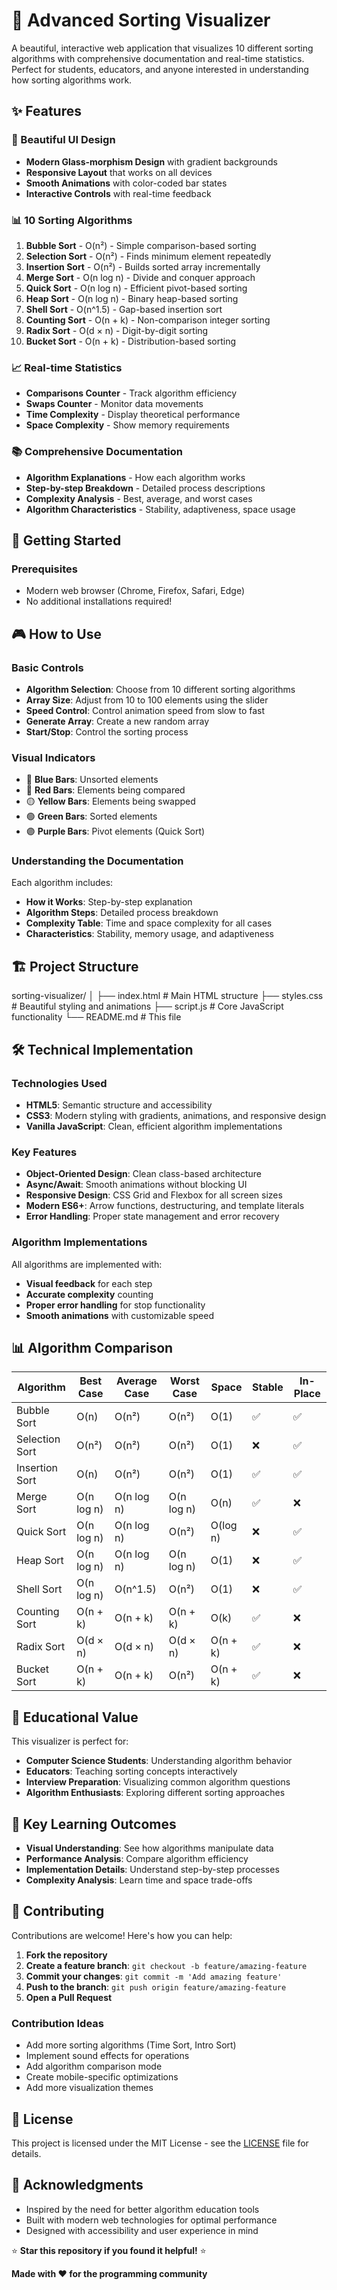 # 🎯 Advanced Sorting Visualizer

A beautiful, interactive web application that visualizes 10 different sorting algorithms with comprehensive documentation and real-time statistics. Perfect for students, educators, and anyone interested in understanding how sorting algorithms work.

## ✨ Features

### 🎨 Beautiful UI Design

- **Modern Glass-morphism Design** with gradient backgrounds
- **Responsive Layout** that works on all devices
- **Smooth Animations** with color-coded bar states
- **Interactive Controls** with real-time feedback

### 📊 10 Sorting Algorithms

1. **Bubble Sort** - O(n²) - Simple comparison-based sorting
2. **Selection Sort** - O(n²) - Finds minimum element repeatedly
3. **Insertion Sort** - O(n²) - Builds sorted array incrementally
4. **Merge Sort** - O(n log n) - Divide and conquer approach
5. **Quick Sort** - O(n log n) - Efficient pivot-based sorting
6. **Heap Sort** - O(n log n) - Binary heap-based sorting
7. **Shell Sort** - O(n^1.5) - Gap-based insertion sort
8. **Counting Sort** - O(n + k) - Non-comparison integer sorting
9. **Radix Sort** - O(d × n) - Digit-by-digit sorting
10. **Bucket Sort** - O(n + k) - Distribution-based sorting

### 📈 Real-time Statistics

- **Comparisons Counter** - Track algorithm efficiency
- **Swaps Counter** - Monitor data movements
- **Time Complexity** - Display theoretical performance
- **Space Complexity** - Show memory requirements

### 📚 Comprehensive Documentation

- **Algorithm Explanations** - How each algorithm works
- **Step-by-step Breakdown** - Detailed process descriptions
- **Complexity Analysis** - Best, average, and worst cases
- **Algorithm Characteristics** - Stability, adaptiveness, space usage

## 🚀 Getting Started

### Prerequisites

- Modern web browser (Chrome, Firefox, Safari, Edge)
- No additional installations required!

## 🎮 How to Use

### Basic Controls

- **Algorithm Selection**: Choose from 10 different sorting algorithms
- **Array Size**: Adjust from 10 to 100 elements using the slider
- **Speed Control**: Control animation speed from slow to fast
- **Generate Array**: Create a new random array
- **Start/Stop**: Control the sorting process

### Visual Indicators

- 🔵 **Blue Bars**: Unsorted elements
- 🔴 **Red Bars**: Elements being compared
- 🟡 **Yellow Bars**: Elements being swapped
- 🟢 **Green Bars**: Sorted elements
- 🟣 **Purple Bars**: Pivot elements (Quick Sort)

### Understanding the Documentation

Each algorithm includes:

- **How it Works**: Step-by-step explanation
- **Algorithm Steps**: Detailed process breakdown
- **Complexity Table**: Time and space complexity for all cases
- **Characteristics**: Stability, memory usage, and adaptiveness

## 🏗️ Project Structure

sorting-visualizer/
│
├── index.html # Main HTML structure
├── styles.css # Beautiful styling and animations
├── script.js # Core JavaScript functionality
└── README.md # This file

## 🛠️ Technical Implementation

### Technologies Used

- **HTML5**: Semantic structure and accessibility
- **CSS3**: Modern styling with gradients, animations, and responsive design
- **Vanilla JavaScript**: Clean, efficient algorithm implementations

### Key Features

- **Object-Oriented Design**: Clean class-based architecture
- **Async/Await**: Smooth animations without blocking UI
- **Responsive Design**: CSS Grid and Flexbox for all screen sizes
- **Modern ES6+**: Arrow functions, destructuring, and template literals
- **Error Handling**: Proper state management and error recovery

### Algorithm Implementations

All algorithms are implemented with:

- **Visual feedback** for each step
- **Accurate complexity** counting
- **Proper error handling** for stop functionality
- **Smooth animations** with customizable speed

## 📊 Algorithm Comparison

| Algorithm      | Best Case  | Average Case | Worst Case | Space    | Stable | In-Place |
| -------------- | ---------- | ------------ | ---------- | -------- | ------ | -------- |
| Bubble Sort    | O(n)       | O(n²)        | O(n²)      | O(1)     | ✅     | ✅       |
| Selection Sort | O(n²)      | O(n²)        | O(n²)      | O(1)     | ❌     | ✅       |
| Insertion Sort | O(n)       | O(n²)        | O(n²)      | O(1)     | ✅     | ✅       |
| Merge Sort     | O(n log n) | O(n log n)   | O(n log n) | O(n)     | ✅     | ❌       |
| Quick Sort     | O(n log n) | O(n log n)   | O(n²)      | O(log n) | ❌     | ✅       |
| Heap Sort      | O(n log n) | O(n log n)   | O(n log n) | O(1)     | ❌     | ✅       |
| Shell Sort     | O(n log n) | O(n^1.5)     | O(n²)      | O(1)     | ❌     | ✅       |
| Counting Sort  | O(n + k)   | O(n + k)     | O(n + k)   | O(k)     | ✅     | ❌       |
| Radix Sort     | O(d × n)   | O(d × n)     | O(d × n)   | O(n + k) | ✅     | ❌       |
| Bucket Sort    | O(n + k)   | O(n + k)     | O(n²)      | O(n + k) | ✅     | ❌       |

## 🎯 Educational Value

This visualizer is perfect for:

- **Computer Science Students**: Understanding algorithm behavior
- **Educators**: Teaching sorting concepts interactively
- **Interview Preparation**: Visualizing common algorithm questions
- **Algorithm Enthusiasts**: Exploring different sorting approaches

## 🌟 Key Learning Outcomes

- **Visual Understanding**: See how algorithms manipulate data
- **Performance Analysis**: Compare algorithm efficiency
- **Implementation Details**: Understand step-by-step processes
- **Complexity Analysis**: Learn time and space trade-offs

## 🤝 Contributing

Contributions are welcome! Here's how you can help:

1. **Fork the repository**
2. **Create a feature branch**: `git checkout -b feature/amazing-feature`
3. **Commit your changes**: `git commit -m 'Add amazing feature'`
4. **Push to the branch**: `git push origin feature/amazing-feature`
5. **Open a Pull Request**

### Contribution Ideas

- Add more sorting algorithms (Time Sort, Intro Sort)
- Implement sound effects for operations
- Add algorithm comparison mode
- Create mobile-specific optimizations
- Add more visualization themes

## 📝 License

This project is licensed under the MIT License - see the [LICENSE](LICENSE) file for details.

## 🙏 Acknowledgments

- Inspired by the need for better algorithm education tools
- Built with modern web technologies for optimal performance
- Designed with accessibility and user experience in mind

⭐ **Star this repository if you found it helpful!** ⭐

**Made with ❤️ for the programming community**
